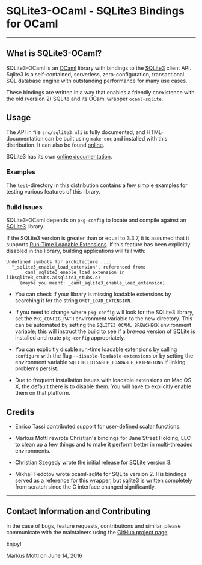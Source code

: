 SQLite3-OCaml - SQLite3 Bindings for OCaml
==========================================

---------------------------------------------------------------------------

What is SQLite3-OCaml?
----------------------

SQLite3-OCaml is an [OCaml](http://www.ocaml.org) library with bindings to the
[SQLite3](http://www.sqlite.org) client API.  Sqlite3 is a self-contained,
serverless, zero-configuration, transactional SQL database engine with
outstanding performance for many use cases.

These bindings are written in a way that enables a friendly coexistence with
the old (version 2) SQLite and its OCaml wrapper `ocaml-sqlite`.

Usage
-----

The API in file `src/sqlite3.mli` is fully documented, and HTML-documentation
can be built using `make doc` and installed with this distribution.  It can
also be found [online](http://mmottl.github.io/sqlite3-ocaml/api).

SQLite3 has its own [online documentation](http://www.sqlite.org/docs.html).

### Examples

The `test`-directory in this distribution contains a few simple examples
for testing various features of this library.

### Build issues

SQLite3-OCaml depends on `pkg-config` to locate and compile against an
[SQLite3](http://www.sqlite.org) library.

If the SQLite3 version is greater than or equal to 3.3.7, it is assumed that it
supports [Run-Time Loadable Extensions](http://www.sqlite.org/loadext.html).
If this feature has been explicitly disabled in the library, building
applications will fail with:

```
Undefined symbols for architecture ...:
  "_sqlite3_enable_load_extension", referenced from:
      _caml_sqlite3_enable_load_extension in libsqlite3_stubs.a(sqlite3_stubs.o)
     (maybe you meant: _caml_sqlite3_enable_load_extension)
```

  * You can check if your library is missing loadable extensions by searching
    it for the string `OMIT_LOAD_EXTENSION`.

  * If you need to change where `pkg-config` will look for the SQLite3
    library, set the `PKG_CONFIG_PATH` environment variable to the new
    directory.  This can be automated by setting the `SQLITE3_OCAML_BREWCHECK`
    environment variable; this will instruct the build to see if a _brewed_
    version of SQLite is installed and route `pkg-config` appropriately.

  * You can explicitly disable run-time loadable extensions by calling
    `configure` with the flag `--disable-loadable-extensions` or by setting
    the environment variable `SQLITE3_DISABLE_LOADABLE_EXTENSIONS` if linking
    problems persist.

  * Due to frequent installation issues with loadable extensions on Mac OS X,
    the default there is to disable them.  You will have to explicitly enable
    them on that platform.

Credits
-------

  * Enrico Tassi contributed support for user-defined scalar functions.

  * Markus Mottl rewrote Christian's bindings for Jane Street Holding, LLC to
    clean up a few things and to make it perform better in multi-threaded
    environments.

  * Christian Szegedy wrote the initial release for SQLite version 3.

  * Mikhail Fedotov wrote ocaml-sqlite for SQLite version 2.  His bindings
    served as a reference for this wrapper, but sqlite3 is written completely
    from scratch since the C interface changed significantly.

---------------------------------------------------------------------------

Contact Information and Contributing
------------------------------------

In the case of bugs, feature requests, contributions and similar,
please communicate with the maintainers using the [GitHub project
page](https://github.com/mmottl/sqlite3-ocaml).

Enjoy!

Markus Mottl on June 14, 2016
